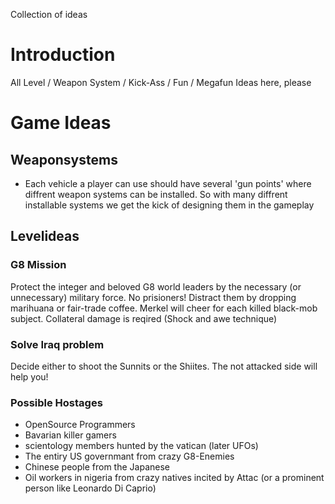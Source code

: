 Collection of ideas

# Introduction #

All Level / Weapon System / Kick-Ass / Fun / Megafun Ideas here, please


# Game Ideas #

## Weaponsystems ##
  * Each vehicle a player can use should have several 'gun points' where diffrent weapon systems can be installed. So with many diffrent installable systems we get the kick of designing them in the gameplay


## Levelideas ##

### G8 Mission ###
Protect the integer and beloved G8 world leaders by the necessary (or unnecessary) military force. No prisioners!
Distract them by dropping marihuana or fair-trade coffee. Merkel will cheer for each killed black-mob subject. Collateral damage is reqired (Shock and awe technique)

### Solve Iraq problem ###
Decide either to shoot the Sunnits or the Shiites. The not attacked side will help you!

### Possible Hostages ###
  * OpenSource Programmers
  * Bavarian killer gamers
  * scientology members hunted by the vatican (later UFOs)
  * The entiry US governmant from crazy G8-Enemies
  * Chinese people from the Japanese
  * Oil workers in nigeria from crazy natives incited by Attac (or a prominent person like Leonardo Di Caprio)